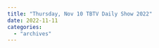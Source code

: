 ```yaml
---
title: "Thursday, Nov 10 TBTV Daily Show 2022"
date: 2022-11-11
categories: 
  - "archives"
---
```



